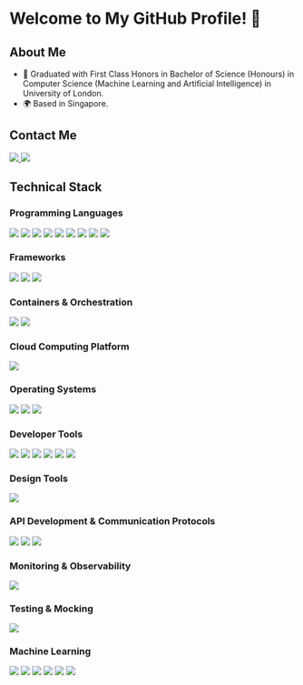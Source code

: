 # Welcome to My GitHub Profile! 👋

## About Me
- 🌟 Graduated with First Class Honors in Bachelor of Science (Honours) in Computer Science (Machine Learning and Artificial Intelligence) in University of London.
- 🌍 Based in Singapore.

## Contact Me
<p>
  <a href="mailto:yichen3728@gmail.com">
    <img src="https://img.shields.io/badge/Gmail-D14836?style=for-the-badge&logo=gmail&logoColor=white">
  </a>
  <a href="https://www.linkedin.com/in/chiangyichen">
    <img src="https://img.shields.io/badge/LinkedIn-0077B5?style=for-the-badge&logo=linkedin&logoColor=white">
  </a>
</p>

## Technical Stack

### Programming Languages
<p>
  <img src="https://img.shields.io/badge/Go-00ADD8?style=for-the-badge&logo=go&logoColor=white">
  <img src="https://img.shields.io/badge/python-3670A0?style=for-the-badge&logo=python&logoColor=ffdd54">
  <img src="https://img.shields.io/badge/HTML-E34F26?style=for-the-badge&logo=html5&logoColor=white">
  <img src="https://img.shields.io/badge/CSS-1572B6?style=for-the-badge&logo=css3&logoColor=white">
  <img src="https://img.shields.io/badge/javascript-F7DF1E?style=for-the-badge&logo=javascript&logoColor=black">
  <img src="https://img.shields.io/badge/SQL-4479A1?style=for-the-badge&logo=mysql&logoColor=white">
  <img src="https://img.shields.io/badge/c++-%2300599C?style=for-the-badge&logo=c%2B%2B&logoColor=white">
  <img src="https://img.shields.io/badge/Java-007396?style=for-the-badge&logo=java&logoColor=white">
  <img src="https://img.shields.io/badge/MongoDB-47A248?style=for-the-badge&logo=mongodb&logoColor=white">
</p>

### Frameworks
<p>
  <img src="https://img.shields.io/badge/ExpressJS-000000?style=for-the-badge&logo=express&logoColor=white">
  <img src="https://img.shields.io/badge/Node.js-339933?style=for-the-badge&logo=node.js&logoColor=white">
  <img src="https://img.shields.io/badge/Flask-000000?style=for-the-badge&logo=flask&logoColor=white">
</p>

### Containers & Orchestration
<p>
  <img src="https://img.shields.io/badge/Docker-2496ED?style=for-the-badge&logo=docker&logoColor=white">
  <img src="https://img.shields.io/badge/Kubernetes-326CE5?style=for-the-badge&logo=kubernetes&logoColor=white">
</p>

### Cloud Computing Platform
<p>
  <img src="https://img.shields.io/badge/Microsoft%20Azure-0089D6?style=for-the-badge&logo=microsoft%20azure&logoColor=white">
</p>

### Operating Systems
<p>
  <img src="https://img.shields.io/badge/Windows-0078D6?style=for-the-badge&logo=windows&logoColor=white">
  <img src="https://img.shields.io/badge/MacOS-000000?style=for-the-badge&logo=apple&logoColor=white">
  <img src="https://img.shields.io/badge/Ubuntu-E95420?style=for-the-badge&logo=ubuntu&logoColor=white">
</p>

### Developer Tools
<p>
  <img src="https://img.shields.io/badge/Git-F05032?style=for-the-badge&logo=git&logoColor=white">
  <img src="https://img.shields.io/badge/GitHub-181717?style=for-the-badge&logo=github&logoColor=white">
  <img src="https://img.shields.io/badge/VS%20Code-007ACC?style=for-the-badge&logo=visual%20studio%20code&logoColor=white">
  <img src="https://img.shields.io/badge/Visual%20Studio%202022-5C2D91?style=for-the-badge&logo=visual%20studio&logoColor=white">
  <img src="https://img.shields.io/badge/Bash-4EAA25?style=for-the-badge&logo=gnu%20bash&logoColor=white">
  <img src="https://img.shields.io/badge/Jupyter-Notebook-F37626?style=for-the-badge&logo=jupyter&logoColor=white">
</p>

### Design Tools
<p>
  <img src="https://img.shields.io/badge/Figma-F24E1E?style=for-the-badge&logo=figma&logoColor=white">
</p>

### API Development & Communication Protocols
<p>
  <img src="https://img.shields.io/badge/Postman-FF6C37?style=for-the-badge&logo=postman&logoColor=white">
  <img src="https://img.shields.io/badge/gRPC-4285F4?style=for-the-badge&logo=grpc&logoColor=white">
  <img src="https://img.shields.io/badge/Protocol%20Buffers-336791?style=for-the-badge&logo=protocolbuffers&logoColor=white">
</p>

### Monitoring & Observability
<p>
  <img src="https://img.shields.io/badge/Grafana-F46800?style=for-the-badge&logo=grafana&logoColor=white">
</p>

### Testing & Mocking
<p>
  <img src="https://img.shields.io/badge/Mockery-4EAA25?style=for-the-badge&logo=mockery&logoColor=white">
</p>

### Machine Learning
<p>
  <img src="https://img.shields.io/badge/TensorFlow-FF6F00?style=for-the-badge&logo=tensorflow&logoColor=white">
  <img src="https://img.shields.io/badge/Keras-D00000?style=for-the-badge&logo=keras&logoColor=white">
  <img src="https://img.shields.io/badge/OpenCV-5C3EE8?style=for-the-badge&logo=opencv&logoColor=white">
  <img src="https://img.shields.io/badge/Natural%20Language%20Processing-1572B6?style=for-the-badge&logo=natural%20language%20processing&logoColor=white">
  <img src="https://img.shields.io/badge/Prompt%20Engineering-FFD166?style=for-the-badge&logo=prompt%20engineering&logoColor=black">
  <img src="https://img.shields.io/badge/Large%20Language%20Model-6D28D9?style=for-the-badge&logo=large%20language%20model&logoColor=white">
</p>
